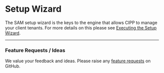 # Setup Wizard

The SAM setup wizard is the keys to the engine that allows CIPP to manage your client tenants. For more details on this please see [Executing the Setup Wizard](../../setup/installation/executing-the-setup-wizard.md).

***

### Feature Requests / Ideas

We value your feedback and ideas. Please raise any [feature requests](https://github.com/KelvinTegelaar/CIPP/issues/new?assignees=\&labels=enhancement%2Cno-priority\&projects=\&template=feature.yml\&title=%5BFeature+Request%5D%3A+) on GitHub.
